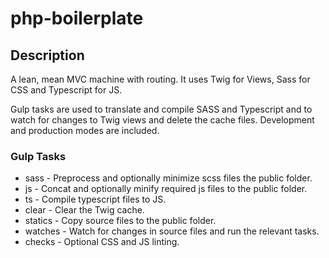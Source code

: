 # php-boilerplate

## Description
A lean, mean MVC machine with routing. It uses Twig for Views, Sass for CSS and Typescript for JS.

Gulp tasks are used to translate and compile SASS and Typescript and to watch for changes to Twig views and delete the cache files. Development and production modes are included.

### Gulp Tasks
- sass - Preprocess and optionally minimize scss files the public folder.
- js - Concat and optionally minify required js files to the public folder.
- ts - Compile typescript files to JS.
- clear - Clear the Twig cache.
- statics - Copy source files to the public folder.
- watches - Watch for changes in source files and run the relevant tasks.
- checks - Optional CSS and JS linting.
